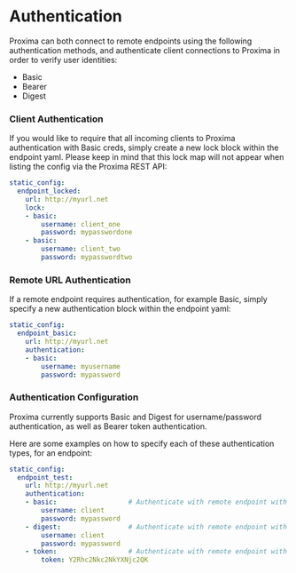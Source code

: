 # Authentication

Proxima can both connect to remote endpoints using the following authentication methods, and authenticate client connections to Proxima in order to verify user identities:
- Basic  
- Bearer  
- Digest

### Client Authentication

If you would like to require that all incoming clients to Proxima authentication with Basic creds, simply create a new lock block within the endpoint yaml. Please keep in mind that this lock map will not appear when listing the config via the Proxima REST API:

```yaml
static_config:
  endpoint_locked:
    url: http://myurl.net
    lock:
    - basic:
        username: client_one
        password: mypasswordone
    - basic:
        username: client_two
        password: mypasswordtwo
```

### Remote URL Authentication

If a remote endpoint requires authentication, for example Basic, simply specify a new authentication block within the endpoint yaml:

```yaml
static_config:
  endpoint_basic:
    url: http://myurl.net
    authentication:
    - basic:
        username: myusername
        password: mypassword
```

### Authentication Configuration

Proxima currently supports Basic and Digest for username/password authentication, as well as Bearer token authentication. 

Here are some examples on how to specify each of these authentication types, for an endpoint:
```yaml
static_config:
  endpoint_test:
    url: http://myurl.net
    authentication:
    - basic:                  # Authenticate with remote endpoint with Basic
        username: client
        password: mypassword
    - digest:                 # Authenticate with remote endpoint with Digest
        username: client
        password: mypassword
    - token:                  # Authenticate with remote endpoint with Token
        token: Y2Rhc2Nkc2NkYXNjc2QK


